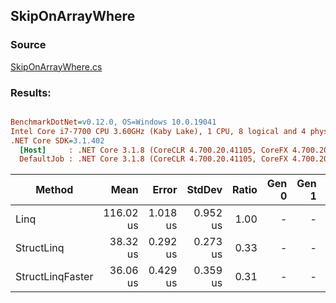 ﻿## SkipOnArrayWhere

### Source
[SkipOnArrayWhere.cs](../../src/StructLinq.Benchmark/SkipOnArrayWhere.cs)

### Results:
``` ini

BenchmarkDotNet=v0.12.0, OS=Windows 10.0.19041
Intel Core i7-7700 CPU 3.60GHz (Kaby Lake), 1 CPU, 8 logical and 4 physical cores
.NET Core SDK=3.1.402
  [Host]     : .NET Core 3.1.8 (CoreCLR 4.700.20.41105, CoreFX 4.700.20.41903), X64 RyuJIT
  DefaultJob : .NET Core 3.1.8 (CoreCLR 4.700.20.41105, CoreFX 4.700.20.41903), X64 RyuJIT


```
|           Method |      Mean |    Error |   StdDev | Ratio | Gen 0 | Gen 1 | Gen 2 | Allocated |
|----------------- |----------:|---------:|---------:|------:|------:|------:|------:|----------:|
|             Linq | 116.02 us | 1.018 us | 0.952 us |  1.00 |     - |     - |     - |     105 B |
|       StructLinq |  38.32 us | 0.292 us | 0.273 us |  0.33 |     - |     - |     - |      64 B |
| StructLinqFaster |  36.06 us | 0.429 us | 0.359 us |  0.31 |     - |     - |     - |         - |
